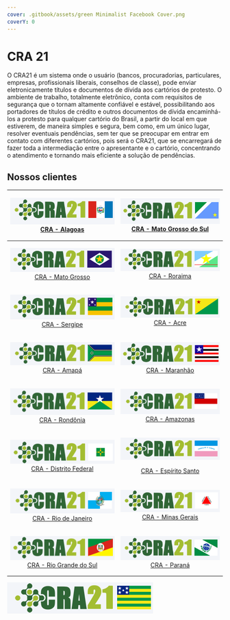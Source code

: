 ```yaml
---
cover: .gitbook/assets/green Minimalist Facebook Cover.png
coverY: 0
---
```


# CRA 21

O CRA21 é um sistema onde o usuário (bancos, procuradorias, particulares, empresas, profissionais liberais, conselhos de classe), pode enviar eletronicamente títulos e documentos de dívida aos cartórios de protesto. O ambiente de trabalho, totalmente eletrônico, conta com requisitos de segurança que o tornam altamente confiável e estável, possibilitando aos portadores de títulos de crédito e outros documentos de dívida encaminhá-los a protesto para qualquer cartório do Brasil, a partir do local em que estiverem, de maneira simples e segura, bem como, em um único lugar, resolver eventuais pendências, sem ter que se preocupar em entrar em contato com diferentes cartórios, pois será o CRA21, que se encarregará de fazer toda a intermediação entre o apresentante e o cartório, concentrando o atendimento e tornando mais eficiente a solução de pendências.

## Nossos clientes

|      <p><a href="https://craal.crabr.com.br"><img src=".gitbook/assets/image (1) (1) (1) (1).png" alt=""><br>CRA - Alagoas</a></p>      |             <p><img src=".gitbook/assets/image (23) (1).png" alt=""><br><a href="https://crams.crabr.com.br">CRA - Mato Grosso do Sul</a></p>             |
| :-------------------------------------------------------------------------------------------------------------------------------------: | :-------------------------------------------------------------------------------------------------------------------------------------------------------: |
|          <p><img src=".gitbook/assets/image (41).png" alt=""><br><a href="https://cramt.crabr.com.br">CRA - Mato Grosso</a></p>         |                   <p><img src=".gitbook/assets/image (35) (1).png" alt=""><br><a href="https://crarr.crabr.com.br">CRA - Roraima</a></p>                  |
|          <p><img src=".gitbook/assets/image (43) (1).png" alt=""><br><a href="https://crase.crabr.com.br">CRA - Sergipe</a></p>         |                    <p><img src=".gitbook/assets/image (30) (1).png" alt=""><br><a href="https://craac.crabr.com.br">CRA - Acre</a></p>                    |
|           <p><img src=".gitbook/assets/image (17) (1).png" alt=""><br><a href="https://craap.crabr.com.br">CRA - Amapá</a></p>          |                    <p><img src=".gitbook/assets/image (42).png" alt=""><br><a href="https://crama.crabr.com.br">CRA - Maranhão</a></p>                    |
|         <p><img src=".gitbook/assets/image (27) (1).png" alt=""><br><a href="https://craro.crabr.com.br">CRA - Rondônia</a></p>         |                 <p><img src=".gitbook/assets/image (4) (1) (1).png" alt=""><br><a href="https://craam.crabr.com.br">CRA - Amazonas</a></p>                |
| <p><img src=".gitbook/assets/image (18) (1) (1) (1).png" alt=""><br><a href="https://cradf.crabr.com.br">CRA - Distrito Federal</a></p> | <p><img src=".gitbook/assets/image (10) (1) (1).png" alt="" data-size="original"></p><p><a href="https://craes.crabr.com.br">CRA - Espírito Santo</a></p> |
|      <p><img src=".gitbook/assets/image (39) (1).png" alt=""><br><a href="https://crarj.crabr.com.br">CRA - Rio de Janeiro</a></p>      |              <p><img src=".gitbook/assets/image (37) (1) (1).png" alt=""><br><a href="https://cramg.crabr.com.br">CRA - Minas Gerais</a></p>              |
|   <p><img src=".gitbook/assets/image (5) (1) (1).png" alt=""><br><a href="https://crars.crabr.com.br">CRA - Rio Grande do Sul</a></p>   |                 <p><img src=".gitbook/assets/image (15) (1) (1).png" alt=""><br><a href="https://crapr.crabr.com.br">CRA - Paraná</a></p>                 |

![CRA - Goiás](<.gitbook/assets/image (24) (1).png>)
